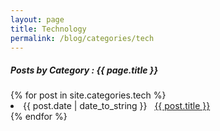 ```yaml
---
layout: page
title: Technology
permalink: /blog/categories/tech
---
```

 
<h5> Posts by Category : {{ page.title }} </h5>

<div class="card">
{% for post in site.categories.tech %}
 <li class="category-posts"><span>{{ post.date | date_to_string }}</span> &nbsp; <a href="{{ post.url }}">{{ post.title }}</a></li>
{% endfor %}
</div>
